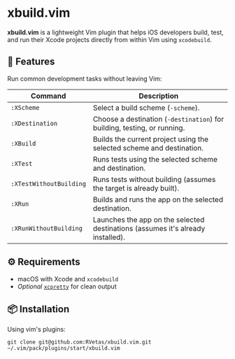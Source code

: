 # xbuild.vim

**xbuild.vim** is a lightweight Vim plugin that helps iOS developers build, test, and run their Xcode projects directly from within Vim using `xcodebuild`.

## 🚀 Features

Run common development tasks without leaving Vim:

| Command | Description |
|---------------------------|---------------------------------------------------------------------------------|
| `:XScheme` | Select a build scheme (`-scheme`). |
| `:XDestination` | Choose a destination (`-destination`) for building, testing, or running. |
| `:XBuild` | Builds the current project using the selected scheme and destination. |
| `:XTest` | Runs tests using the selected scheme and destination. |
| `:XTestWithoutBuilding` | Runs tests without building (assumes the target is already built). |
| `:XRun` | Builds and runs the app on the selected destination. |
| `:XRunWithoutBuilding` | Launches the app on the selected destinations (assumes it's already installed). |

## ⚙️ Requirements

- macOS with Xcode and `xcodebuild`
- _Optional_ [`xcpretty`](https://github.com/supermarin/xcpretty) for clean output

## 📦 Installation

Using vim's plugins:

```
git clone git@github.com:RVetas/xbuild.vim.git ~/.vim/pack/plugins/start/xbuild.vim
```
